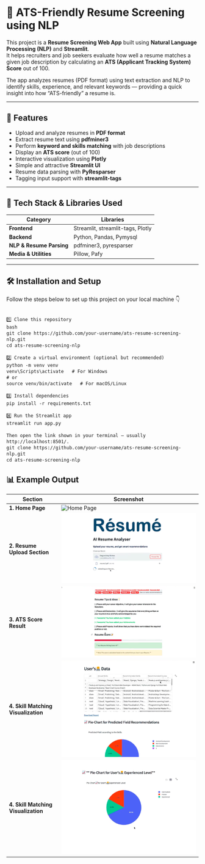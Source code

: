 # 🧠 ATS-Friendly Resume Screening using NLP

This project is a **Resume Screening Web App** built using **Natural Language Processing (NLP)** and **Streamlit**.  
It helps recruiters and job seekers evaluate how well a resume matches a given job description by calculating an **ATS (Applicant Tracking System) Score** out of 100.  

The app analyzes resumes (PDF format) using text extraction and NLP to identify skills, experience, and relevant keywords — providing a quick insight into how “ATS-friendly” a resume is.

---

## 🚀 Features

- Upload and analyze resumes in **PDF format**
- Extract resume text using **pdfminer3**
- Perform **keyword and skills matching** with job descriptions
- Display an **ATS score** (out of 100)
- Interactive visualization using **Plotly**
- Simple and attractive **Streamlit UI**
- Resume data parsing with **PyResparser**
- Tagging input support with **streamlit-tags**

---

## 🧩 Tech Stack & Libraries Used

| Category | Libraries |
|-----------|------------|
| **Frontend** | Streamlit, streamlit-tags, Plotly |
| **Backend** | Python, Pandas, Pymysql |
| **NLP & Resume Parsing** | pdfminer3, pyresparser |
| **Media & Utilities** | Pillow, Pafy |

---

## 🛠️ Installation and Setup

Follow the steps below to set up this project on your local machine 👇

 
```

1️⃣ Clone this repository
bash
git clone https://github.com/your-username/ats-resume-screening-nlp.git
cd ats-resume-screening-nlp

2️⃣ Create a virtual environment (optional but recommended)
python -m venv venv
venv\Scripts\activate   # For Windows
# or
source venv/bin/activate   # For macOS/Linux

3️⃣ Install dependencies
pip install -r requirements.txt

4️⃣ Run the Streamlit app
streamlit run app.py

Then open the link shown in your terminal — usually http://localhost:8501/.
git clone https://github.com/your-username/ats-resume-screening-nlp.git
cd ats-resume-screening-nlp
```

## 📊 Example Output

| Section | Screenshot |
|----------|-------------|
| **1. Home Page** | ![Home Page](images/r1.png) |
| **2. Resume Upload Section** | ![Resume Upload](resume/images/r6.png) |
| **3. ATS Score Result** | ![ATS Score](resume/images/r2.png) |
| **4. Skill Matching Visualization** | ![Visualization](resume/images/r4.png)
| **4. Skill Matching Visualization** | ![Visualization](resume/images/r5.png)

